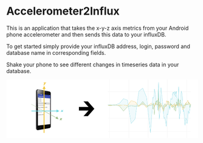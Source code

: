 # Accelerometer2Influx

This is an application that takes the x-y-z axis metrics from your Android phone accelerometer and then sends this data to your influxDB.

To get started simply provide your influxDB address, login, password and database name in corresponding fields.

Shake your phone to see different changes in timeseries data in your database. 

![Screenshot](https://raw.githubusercontent.com/CorpGlory/accelerometer2influx/update_screenshot/screenshots/promo.png)
